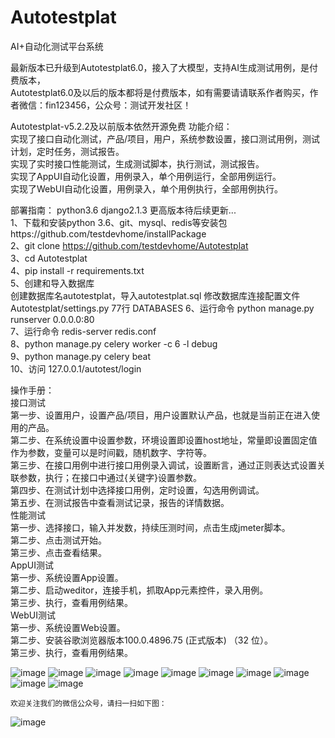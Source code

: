 # Autotestplat
AI+自动化测试平台系统

最新版本已升级到Autotestplat6.0，接入了大模型，支持AI生成测试用例，是付费版本，<br>
Autotestplat6.0及以后的版本都将是付费版本，如有需要请请联系作者购买，作者微信：fin123456，公众号：测试开发社区！


Autotestplat-v5.2.2及以前版本依然开源免费
功能介绍：<br>
实现了接口自动化测试，产品/项目，用户，系统参数设置，接口测试用例，测试计划，定时任务，测试报告。<br>
实现了实时接口性能测试，生成测试脚本，执行测试，测试报告。<br>
实现了AppUI自动化设置，用例录入，单个用例运行，全部用例运行。<br>
实现了WebUI自动化设置，用例录入，单个用例执行，全部用例执行。
<br>

部署指南：
python3.6
django2.1.3
更高版本待后续更新...<br>
1、下载和安装python 3.6、git、mysql、redis等安装包https://github.com/testdevhome/installPackage<br>
2、git clone https://github.com/testdevhome/Autotestplat<br>
3、cd Autotestplat <br>
4、pip install -r requirements.txt<br>
5、创建和导入数据库<br>
创建数据库名autotestplat，导入autotestplat.sql
修改数据库连接配置文件 Autotestplat/settings.py 77行 DATABASES 
6、运行命令 python manage.py runserver 0.0.0.0:80 <br>
7、运行命令 redis-server redis.conf<br>
8、python manage.py celery worker -c 6 -l debug<br>
9、python manage.py celery beat<br>
10、访问 127.0.0.1/autotest/login<br>

操作手册：<br>
接口测试<br>
第一步、设置用户，设置产品/项目，用户设置默认产品，也就是当前正在进入使用的产品。<br>
第二步、在系统设置中设置参数，环境设置即设置host地址，常量即设置固定值作为参数，变量可以是时间戳，随机数字、字符等。<br>
第三步、在接口用例中进行接口用例录入调试，设置断言，通过正则表达式设置关联参数，执行；在接口中通过{关键字}设置参数。<br>
第四步、在测试计划中选择接口用例，定时设置，勾选用例调试。<br>
第五步、在测试报告中查看测试记录，报告的详情数据。<br>
性能测试<br>
第一步、选择接口，输入并发数，持续压测时间，点击生成jmeter脚本。<br>
第二步、点击测试开始。<br>
第三步、点击查看结果。<br>
AppUI测试<br>
第一步、系统设置App设置。<br>
第二步、启动weditor，连接手机，抓取App元素控件，录入用例。<br>
第三步、执行，查看用例结果。<br>
WebUI测试<br>
第一步、系统设置Web设置。<br>
第二步、安装谷歌浏览器版本100.0.4896.75 (正式版本) （32 位）。<br>
第三步、执行，查看用例结果。<br>

![image](https://github.com/testdevhome/Doc/blob/main/pic/userproduct.png)
![image](https://github.com/testdevhome/Doc/blob/main/pic/systemsetting.png)
![image](https://github.com/testdevhome/Doc/blob/main/pic/testcase.png)
![image](https://github.com/testdevhome/Doc/blob/main/pic/edittestcase.png)
![image](https://github.com/testdevhome/Doc/blob/main/pic/testplan.png)
![image](https://github.com/testdevhome/Doc/blob/main/pic/addapi.png)
![image](https://github.com/testdevhome/Doc/blob/main/pic/report.png)
![image](https://github.com/testdevhome/Doc/blob/main/pic/performance.png)
![image](https://github.com/testdevhome/Doc/blob/main/pic/appUI.png)
![image](https://github.com/testdevhome/Doc/blob/main/pic/webUI.png)


    欢迎关注我们的微信公众号，请扫一扫如下图：

![image](https://github.com/testdevhome/Doc/blob/main/pic-V1.0/testdevhome.jpg)



